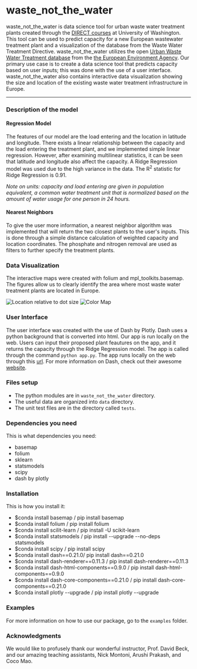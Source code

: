 
# waste_not_the_water

waste_not_the_water is data science tool for urban waste water treatment 
plants created through the [DIRECT courses](https://uwdirect.github.io/) at
 University of Washington. This tool can be used to predict capacity for a new 
European wastewater treatment plant and a visualization of the database from the 
Waste Water Treatment Directive. waste_not_the_water utilizes the open 
[Urban Waste Water Treatment database](https://www.eea.europa.eu/data-and-maps/data/waterbase-uwwtd-urban-waste-water-treatment-directive-5) from the 
[the European Environment Agency](https://www.eea.europa.eu/). 
Our primary use case is to create a data science tool that predicts capacity based 
on user inputs; this was done with the use of a user interface. waste_not_the_water 
also contains interactive data visualization showing the size and location of the 
existing waste water treatment infrastructure in Europe.

---

### Description of the model

#### Regression Model

The features of our model are the load entering and the location in latitude and 
longitude. There exists a linear relationship between the capacity and the load 
entering the treatment plant, and we implemented simple linear regression. However, 
after examining multilinear statistics, it can be seen that latitude and longitude 
also affect the capacity. A Ridge Regression model was used due to the high variance
 in the data. The R<sup>2</sup> statistic for Ridge Regression is 0.91. 

_Note on units: capacity and load entering are given in population equivalent, a 
common water treatment unit that is normalized based on the amount of water usage
 for one person in 24 hours._

#### Nearest Neighbors

To give the user more information, a nearest neighbor algorithm was implemented that
will return the two closest plants to the user's inputs. This is done through a simple 
distance calculation of weighted capacity and location coordinates. The phosphate and 
nitrogen removal are used as filters to further specify the treatment plants.

### Data Visualization

The interactive maps were created with folium and mpl_toolkits.basemap. The figures
 allow us to clearly identify the area where most waste water treatment plants
 are located in Europe.

![Location relative to dot size](waste_not_the_water/waste_not_the_water/dotsMap.png)
![Color Map](https://github.com/parkec3/waste_not_the_water/blob/master/waste_not_the_water/ColourgroupMap.png)

### User Interface

The user interface was created with the use of Dash by Plotly. Dash uses a python
 background that is converted into html. Our app is run locally on the web. Users 
 can input their proposed plant feautures on the app, and it returns the capacity 
 through the Ridge Regression model. The app is called through the command
 `python app.py`. The app runs locally on the web through this
 [url](http://127.0.0.1:8050/). For more information on Dash, check out their
 awesome [website](https://dash.plot.ly/getting-started).

### Files setup

* The python modules are in `waste_not_the_water` directory.
* The useful data are organized into `data` directory.
* The unit test files are in the directory called `tests`.

### Dependencies you need

This is what dependencies you need:
* basemap
* folium
* sklearn
* statsmodels
* scipy
* dash by plotly

### Installation

This is how you install it:
* $conda install basemap / pip install basemap
* $conda install folium / pip install folium
* $conda install scilit-learn / pip install -U scikit-learn
* $conda install statsmodels / pip install --upgrade --no-deps statsmodels
* $conda install scipy / pip install scipy
* $conda install dash==0.21.0/ pip install dash==0.21.0
* $conda install dash-renderer==0.11.3 / pip install dash-renderer==0.11.3
* $conda install dash-html-components==0.9.0 / pip install dash-html-components==0.9.0
* $conda install dash-core-components==0.21.0 / pip install dash-core-components==0.21.0
* $conda install plotly --upgrade / pip install plotly --upgrade

### Examples

For more information on how to use our package, go to the `examples` folder.

### Acknowledgments

We would like to profusely thank our wonderful instructor, Prof. David Beck, and our 
amazing teaching assistants, Nick Montoni, Arushi Prakash, and Coco Mao.